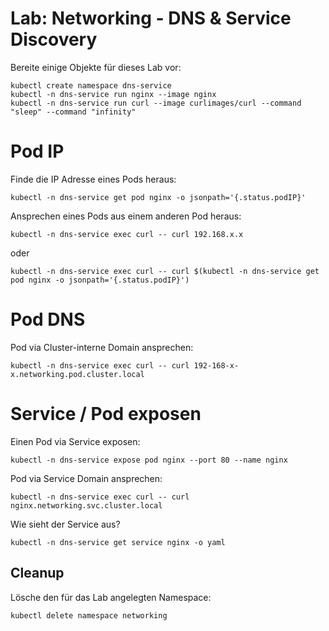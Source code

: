 # Lab: Networking - DNS & Service Discovery

Bereite einige Objekte für dieses Lab vor:

```shell
kubectl create namespace dns-service
kubectl -n dns-service run nginx --image nginx
kubectl -n dns-service run curl --image curlimages/curl --command "sleep" --command "infinity"
```

# Pod IP

Finde die IP Adresse eines Pods heraus:

```shell
kubectl -n dns-service get pod nginx -o jsonpath='{.status.podIP}'
```

Ansprechen eines Pods aus einem anderen Pod heraus:

```shell
kubectl -n dns-service exec curl -- curl 192.168.x.x
```

oder

```shell
kubectl -n dns-service exec curl -- curl $(kubectl -n dns-service get pod nginx -o jsonpath='{.status.podIP}')
```

# Pod DNS

Pod via Cluster-interne Domain ansprechen:

```shell
kubectl -n dns-service exec curl -- curl 192-168-x-x.networking.pod.cluster.local
```

# Service / Pod exposen

Einen Pod via Service exposen:

```shell
kubectl -n dns-service expose pod nginx --port 80 --name nginx
```

Pod via Service Domain ansprechen:

```shell
kubectl -n dns-service exec curl -- curl nginx.networking.svc.cluster.local
```

Wie sieht der Service aus?

```shell
kubectl -n dns-service get service nginx -o yaml
```

## Cleanup

Lösche den für das Lab angelegten Namespace:

```shell
kubectl delete namespace networking
```
